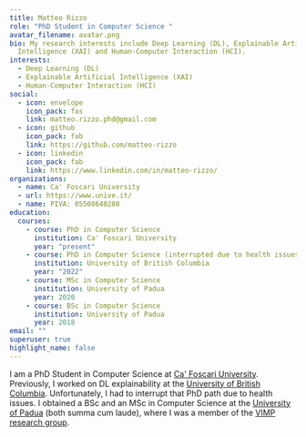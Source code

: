 ```yaml
---
title: Matteo Rizzo
role: "PhD Student in Computer Science "
avatar_filename: avatar.png
bio: My research interests include Deep Learning (DL), Explainable Artificial
  Intelligence (XAI) and Human-Computer Interaction (HCI).
interests:
  - Deep Learning (DL)
  - Explainable Artificial Intelligence (XAI)
  - Human-Computer Interaction (HCI)
social:
  - icon: envelope
    icon_pack: fas
    link: matteo.rizzo.phd@gmail.com
  - icon: github
    icon_pack: fab
    link: https://github.com/matteo-rizzo
  - icon: linkedin
    icon_pack: fab
    link: https://www.linkedin.com/in/matteo-rizzo/
organizations:
  - name: Ca' Foscari University
  - url: https://www.unive.it/
  - name: PIVA: 05508640280
education:
  courses:
    - course: PhD in Computer Science
      institution: Ca' Foscari University
      year: "present"
    - course: PhD in Computer Science (interrupted due to health issues)
      institution: University of British Columbia
      year: "2022"
    - course: MSc in Computer Science
      institution: University of Padua
      year: 2020
    - course: BSc in Computer Science
      institution: University of Padua
      year: 2018
email: ""
superuser: true
highlight_name: false
---
```

I am a PhD Student in Computer Science at [Ca' Foscari University](https://www.unive.it/). Previously, I worked on DL explainability at the [University of British Columbia](https://www.ubc.ca/). Unfortunately, I had to interrupt that PhD path due to health issues. I obtained a BSc and an MSc in Computer Science at the [University of Padua](https://www.unipd.it/) (both summa cum laude), where I was a member of the [VIMP research group](http://vimp.math.unipd.it/).
